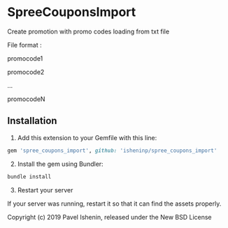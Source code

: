 # SpreeCouponsImport

Create promotion with promo codes loading from txt file

File format :

promocode1

promocode2

...

promocodeN


## Installation

1. Add this extension to your Gemfile with this line:
  ```ruby
  gem 'spree_coupons_import', github: 'isheninp/spree_coupons_import'
  ```

2. Install the gem using Bundler:
  ```ruby
  bundle install
  ```

3. Restart your server

  If your server was running, restart it so that it can find the assets properly.

Copyright (c) 2019 Pavel Ishenin, released under the New BSD License
